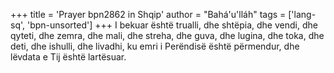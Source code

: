 +++
title = 'Prayer bpn2862 in Shqip'
author = "Bahá'u'lláh"
tags = ['lang-sq', 'bpn-unsorted']
+++
I bekuar është trualli, dhe shtëpia,
dhe vendi, dhe qyteti,
dhe zemra, dhe mali,
dhe streha, dhe guva,
dhe lugina, dhe toka,
dhe deti, dhe ishulli,
dhe livadhi, ku emri i Perëndisë
është përmendur,
dhe lëvdata e Tij është lartësuar.
